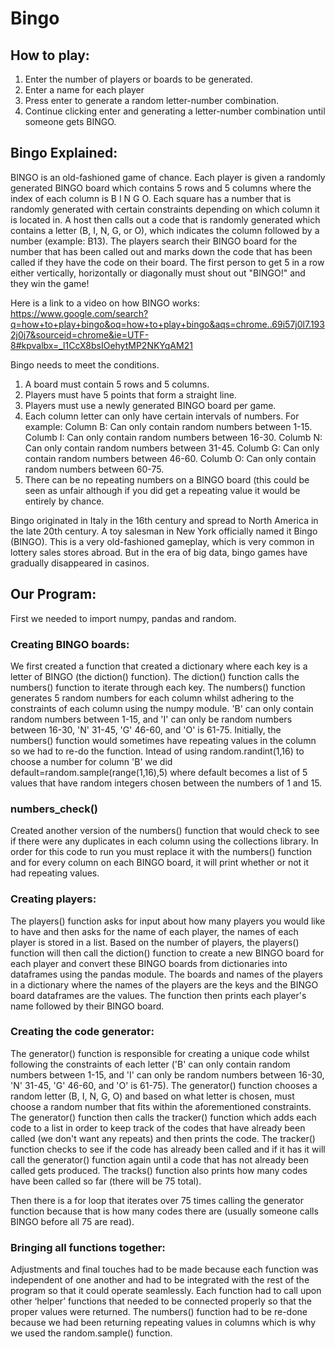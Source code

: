 # Bingo
## How to play:
1. Enter the number of players or boards to be generated. 
2. Enter a name for each player
3. Press enter to generate a random letter-number combination. 
4. Continue clicking enter and generating a letter-number combination until someone gets BINGO.

## Bingo Explained:
BINGO is an old-fashioned game of chance. Each player is given a randomly generated BINGO board which contains 5 rows and 5 columns where the index of each column is B I N G O. Each square has a number that is randomly generated with certain constraints depending on which column it is located in. A host then calls out a code that is randomly generated which contains a letter (B, I, N, G, or O), which indicates the column followed by a number (example: B13). The players search their BINGO board for the number that has been called out and marks down the code that has been called if they have the code on their board. The first person to get 5 in a row either vertically, horizontally or diagonally must shout out "BINGO!" and they win the game!

Here is a link to a video on how BINGO works:
https://www.google.com/search?q=how+to+play+bingo&oq=how+to+play+bingo&aqs=chrome..69i57j0l7.1932j0j7&sourceid=chrome&ie=UTF-8#kpvalbx=_l1CcX8bsIOehytMP2NKYqAM21


Bingo needs to meet the conditions.

1. A board must contain 5 rows and 5 columns.
2. Players must have 5 points that form a straight line.
3. Players must use a newly generated BINGO board per game.
4. Each column letter can only have certain intervals of numbers. For example:
    Column B: Can only contain random numbers between 1-15.
    Columb I: Can only contain random numbers between 16-30.
    Columb N: Can only contain random numbers between 31-45.
    Columb G: Can only contain random numbers between 46-60.
    Columb O: Can only contain random numbers between 60-75.
5. There can be no repeating numbers on a BINGO board (this could be seen as unfair although if you did get a repeating value it would be entirely by chance.



Bingo originated in Italy in the 16th century and spread to North America in the late 20th century. A toy salesman in New York officially named it Bingo (BINGO). This is a very old-fashioned gameplay, which is very common in lottery sales stores abroad. But in the era of big data, bingo games have gradually disappeared in casinos.



## Our Program:
First we needed to import numpy, pandas and random. 

### Creating BINGO boards:
We first created a function that created a dictionary where each key is a letter of BINGO (the diction() function). The diction() function calls the numbers() function to iterate through each key. The numbers() function generates 5 random numbers for each column whilst adhering to the constraints of each column using the numpy module. 'B' can only contain random numbers between 1-15, and 'I' can only be random numbers between 16-30, 'N' 31-45, 'G' 46-60, and 'O' is 61-75. Initially, the numbers() function would sometimes have repeating values in the column so we had to re-do the function. Intead of using random.randint(1,16) to choose a number for column 'B' we did default=random.sample(range(1,16),5) where default becomes a list of 5 values that have random integers chosen between the numbers of 1 and 15.
 
 ### numbers_check()
 Created another version of the numbers() function that would check to see if there were any duplicates in each column using the collections library. In order for this code to run you must replace it with the numbers() function and for every column on each BINGO board, it will print whether or not it had repeating values.
 
 ### Creating players:
 The players() function asks for input about how many players you would like to have and then asks for the name of each player, the names of each player is stored in a list. Based on the number of players, the players() function will then call the diction() function to create a new BINGO board for each player and convert these BINGO boards from dictionaries into dataframes using the pandas module. The boards and names of the players in a dictionary where the names of the players are the keys and the BINGO board dataframes are the values. The function then prints each player's name followed by their BINGO board.
 
 ### Creating the code generator:
 The generator() function is responsible for creating a unique code whilst following the constraints of each letter ('B' can only contain random numbers between 1-15, and 'I' can only be random numbers between 16-30, 'N' 31-45, 'G' 46-60, and 'O' is 61-75). The generator() function chooses a random letter (B, I, N, G, O) and based on what letter is chosen, must choose a random number that fits within the aforementioned constraints. The generator() function then calls the tracker() function which adds each code to a list in order to keep track of the codes that have already been called (we don't want any repeats) and then prints the code. The tracker() function checks to see if the code has already been called and if it has it will call the generator() function again until a code that has not already been called gets produced. The tracks() function also prints how many codes have been called so far (there will be 75 total).
 
Then there is a for loop that iterates over 75 times calling the generator function because that is how many codes there are (usually someone calls BINGO before all 75 are read).


### Bringing all functions together:
Adjustments and final touches had to be made because each function was independent of one another and had to be integrated with the rest of the program so that it could operate seamlessly. Each function had to call upon other ‘helper’ functions that needed to be connected properly so that the proper values were returned. The numbers() function had to be re-done because we had been returning repeating values in columns which is why we used the random.sample() function.
